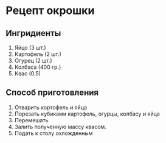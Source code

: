 # Рецепт окрошки

## Ингридиенты
1. Яйцо (3 шт.)
2. Картофель (2 шт.)
3. Огурец (2 шт.)
4. Колбаса (400 гр.)
5. Квас (0.5)

## Способ приготовления
1. Отварить кортофель и яйца
2. Порезать кубиками картофель, огурцы, колбасу и яйца
3. Перемешать 
4. Залить полученную массу квасом.
5. Подать к столу охложденным